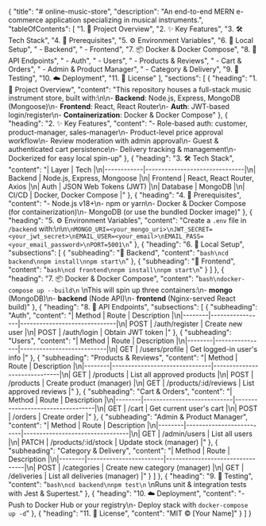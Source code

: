 {
  "title": "# online-music-store",
  "description": "An end-to-end MERN e-commerce application specializing in musical instruments.",
  "tableOfContents": [
    "1. 🚀 Project Overview",
    "2. ✨ Key Features",
    "3. 🛠️ Tech Stack",
    "4. 🔧 Prerequisites",
    "5. ⚙️ Environment Variables",
    "6. 🚀 Local Setup",
    "   - Backend",
    "   - Frontend",
    "7. 📦 Docker & Docker Compose",
    "8. 🔗 API Endpoints",
    "   - Auth",
    "   - Users",
    "   - Products & Reviews",
    "   - Cart & Orders",
    "   - Admin & Product Manager",
    "   - Category & Delivery",
    "9. 🧪 Testing",
    "10. ☁️ Deployment",
    "11. 📄 License"
  ],
  "sections": [
    {
      "heading": "1. 🚀 Project Overview",
      "content": "This repository houses a full-stack music instrument store, built with:\n\n- **Backend**: Node.js, Express, MongoDB (Mongoose)\n- **Frontend**: React, React Router\n- **Auth**: JWT-based login/register\n- **Containerization**: Docker & Docker Compose"
    },
    {
      "heading": "2. ✨ Key Features",
      "content": "- Role-based auth: customer, product-manager, sales-manager\n- Product-level price approval workflow\n- Review moderation with admin approval\n- Guest & authenticated cart persistence\n- Delivery tracking & management\n- Dockerized for easy local spin-up"
    },
    {
      "heading": "3. 🛠️ Tech Stack",
      "content": "| Layer      | Tech                          |\n|------------|-------------------------------|\n| Backend    | Node.js, Express, Mongoose    |\n| Frontend   | React, React Router, Axios    |\n| Auth       | JSON Web Tokens (JWT)         |\n| Database   | MongoDB                       |\n| CI/CD      | Docker, Docker Compose        |"
    },
    {
      "heading": "4. 🔧 Prerequisites",
      "content": "- Node.js v18+\n- npm or yarn\n- Docker & Docker Compose (for containerization)\n- MongoDB (or use the bundled Docker image)"
    },
    {
      "heading": "5. ⚙️ Environment Variables",
      "content": "Create a `.env` file in `/backend` with:\n\n```\nMONGO_URI=<your_mongo_uri>\nJWT_SECRET=<your_jwt_secret>\nEMAIL_USER=<your_email>\nEMAIL_PASS=<your_email_password>\nPORT=5001\n```"
    },
    {
      "heading": "6. 🚀 Local Setup",
      "subsections": [
        {
          "subheading": "🔹 Backend",
          "content": "```bash\ncd backend\nnpm install\nnpm start\n```"
        },
        {
          "subheading": "🔹 Frontend",
          "content": "```bash\ncd frontend\nnpm install\nnpm start\n```"
        }
      ]
    },
    {
      "heading": "7. 📦 Docker & Docker Compose",
      "content": "```bash\ndocker-compose up --build\n```  \nThis will spin up three containers:\n- **mongo** (MongoDB)\n- **backend** (Node API)\n- **frontend** (Nginx-served React build)"
    },
    {
      "heading": "8. 🔗 API Endpoints",
      "subsections": [
        {
          "subheading": "Auth",
          "content": "| Method | Route           | Description                  |\n|--------|-----------------|------------------------------|\n| POST   | /auth/register  | Create new user             |\n| POST   | /auth/login     | Obtain JWT token            |"
        },
        {
          "subheading": "Users",
          "content": "| Method | Route          | Description               |\n|--------|----------------|---------------------------|\n| GET    | /users/profile | Get logged-in user's info |"
        },
        {
          "subheading": "Products & Reviews",
          "content": "| Method | Route                         | Description                  |\n|--------|-------------------------------|------------------------------|\n| GET    | /products                     | List all approved products   |\n| POST   | /products                     | Create product (manager)     |\n| GET    | /products/:id/reviews         | List approved reviews        |"
        },
        {
          "subheading": "Cart & Orders",
          "content": "| Method | Route                      | Description                      |\n|--------|----------------------------|----------------------------------|\n| GET    | /cart                      | Get current user's cart         |\n| POST   | /orders                    | Create order                    |"
        },
        {
          "subheading": "Admin & Product Manager",
          "content": "| Method | Route                    | Description                     |\n|--------|--------------------------|---------------------------------|\n| GET    | /admin/users             | List all users                  |\n| PATCH  | /products/:id/stock      | Update stock (manager)          |"
        },
        {
          "subheading": "Category & Delivery",
          "content": "| Method | Route                  | Description                     |\n|--------|------------------------|---------------------------------|\n| POST   | /categories            | Create new category (manager)   |\n| GET    | /deliveries            | List all deliveries (manager)   |"
        }
      ]
    },
    {
      "heading": "9. 🧪 Testing",
      "content": "```bash\ncd backend\nnpm test\n```  \nRuns unit & integration tests with Jest & Supertest."
    },
    {
      "heading": "10. ☁️ Deployment",
      "content": "- Push to Docker Hub or your registry\n- Deploy stack with `docker-compose up -d`"
    },
    {
      "heading": "11. 📄 License",
      "content": "MIT © [Your Name]"
    }
  ]
}
